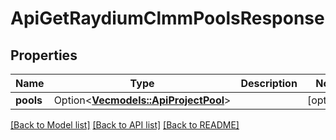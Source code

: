 # ApiGetRaydiumClmmPoolsResponse

## Properties

Name | Type | Description | Notes
------------ | ------------- | ------------- | -------------
**pools** | Option<[**Vec<models::ApiProjectPool>**](apiProjectPool.md)> |  | [optional]

[[Back to Model list]](../README.md#documentation-for-models) [[Back to API list]](../README.md#documentation-for-api-endpoints) [[Back to README]](../README.md)


